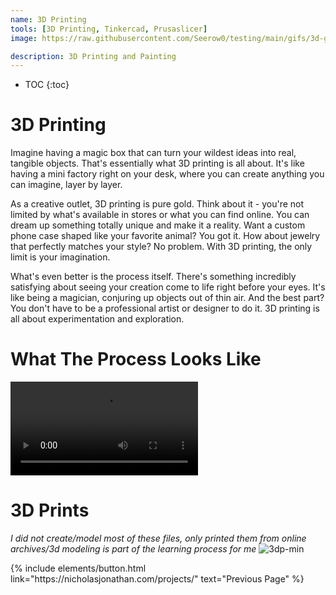 ```yaml
---
name: 3D Printing
tools: [3D Printing, Tinkercad, Prusaslicer]
image: https://raw.githubusercontent.com/Seerow0/testing/main/gifs/3d-gif.gif

description: 3D Printing and Painting
---
```

* TOC
{:toc}

# 3D Printing

Imagine having a magic box that can turn your wildest ideas into real, tangible objects. That's essentially what 3D printing is all about. It's like having a mini factory right on your desk, where you can create anything you can imagine, layer by layer.

As a creative outlet, 3D printing is pure gold. Think about it - you're not limited by what's available in stores or what you can find online. You can dream up something totally unique and make it a reality. Want a custom phone case shaped like your favorite animal? You got it. How about jewelry that perfectly matches your style? No problem. With 3D printing, the only limit is your imagination.

What's even better is the process itself. There's something incredibly satisfying about seeing your creation come to life right before your eyes. It's like being a magician, conjuring up objects out of thin air. And the best part? You don't have to be a professional artist or designer to do it. 3D printing is all about experimentation and exploration.


# What The Process Looks Like
 <video src= "https://github.com/Seerow0/-MK-II-Nicholas-J-Website-/assets/92154813/f2eff25c-16ce-44d7-87a6-02e413159e51" controls="controls" style="max-width: 730px;"></video>



# 3D Prints
*I did not create/model most of these files, only printed them from online archives/3d modeling is part of the learning process for me*
![3dp-min](https://github.com/user-attachments/assets/c5a2ba1f-9241-4b37-a21d-912a61af43ec)


 
<p class="text-center">
{% include elements/button.html link="https://nicholasjonathan.com/projects/" text="Previous Page" %}
</p>

